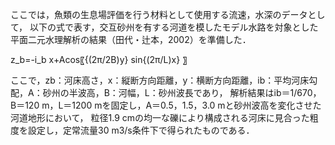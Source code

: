 ここでは，魚類の生息場評価を行う材料として使用する流速，水深のデータとして，
以下の式で表す，交互砂州を有する河道を模したモデル水路を対象とした平面二元水理解析の結果（田代・辻本，2002）を準備した．

z_b=-i_b x+Acos⁡〖{(2π/2B)y}  sin⁡{(2π/L)x} 〗

ここで，zb：河床高さ，x：縦断方向距離，y：横断方向距離，ib：平均河床勾配，A：砂州の半波高，B：河幅，L：砂州波長であり，
解析結果はib＝1/670，B＝120 m，L＝1200 mを固定し，A＝0.5，1.5，3.0 mと砂州波高を変化させた河道地形において，
粒径1.9 cmの均一な礫により構成される河床に見合った粗度を設定し，定常流量30 m3/s条件下で得られたものである．
